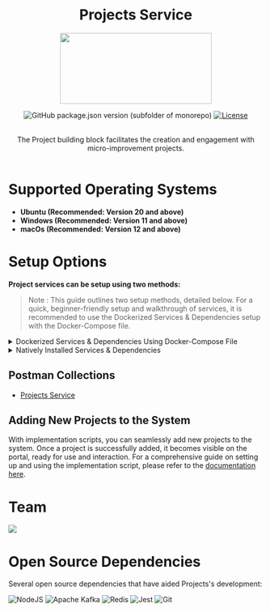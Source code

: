 <div align="center">

# Projects Service

<a href="https://shikshalokam.org/elevate/">
<img
    src="https://shikshalokam.org/wp-content/uploads/2021/06/elevate-logo.png"
    height="140"
    width="300"
  />
</a>

![GitHub package.json version (subfolder of monorepo)](https://img.shields.io/github/package-json/v/ELEVATE-Project/mentoring?filename=src%2Fpackage.json)
[![License](https://img.shields.io/badge/license-MIT-blue.svg)](https://opensource.org/licenses/MIT)

</details>
</details>

</br>
The Project building block facilitates the creation and engagement with micro-improvement projects.

</div>
</br>

# Supported Operating Systems

-   **Ubuntu (Recommended: Version 20 and above)** 
-   **Windows (Recommended: Version 11 and above)** 
-   **macOs (Recommended: Version 12 and above)**

# Setup Options

**Project services can be setup using two methods:**
> Note : This guide outlines two setup methods, detailed below. For a quick, beginner-friendly setup and walkthrough of services, it is recommended to use the Dockerized Services & Dependencies setup with the Docker-Compose file.

<details><summary>Dockerized Services & Dependencies Using Docker-Compose File</summary>

## Dockerized Services & Dependencies

Expectation: By diligently following the outlined steps, you will successfully establish a fully operational Project application setup, including both the portal and backend services.

## Prerequisites

To set up the Project application, ensure you have Docker and Docker Compose installed on your system. For Ubuntu users, detailed installation instructions for both can be found in the documentation here: [How To Install and Use Docker Compose on Ubuntu](https://www.digitalocean.com/community/tutorials/how-to-install-and-use-docker-compose-on-ubuntu-20-04). For Windows and MacOS users, you can refer to the Docker documentation for installation instructions: [Docker Compose Installation Guide](https://docs.docker.com/compose/install/). Once these prerequisites are in place, you're all set to get started with setting up the Project application.

## Installation

**Create project Directory:** Establish a directory titled **project**.

> Example Command: `mkdir project && cd project/`

> Note: All commands are run from the project directory.
## Operating Systems: Linux / macOS

>**Caution:** Before proceeding, please ensure that the ports given here are available and open. It is essential to verify their availability prior to moving forward. You can run below command in your teminal to check this
```
for port in 3000 3001 3002 6000 5001 4000 9092 5432 7007 2181 2707 3569; do
    if lsof -iTCP:$port -sTCP:LISTEN &>/dev/null; then
        echo "Port $port is in use"
    else
        echo "Port $port is available"
    fi
done
```

1.  **Download and execute main setup script:** Execute the following command in your terminal from the project directory.
    ```
    curl -OJL https://github.com/ELEVATE-Project/project-service/raw/main/documentation/1.0.0/dockerized/scripts/mac-linux/setup_project.sh && chmod +x setup_project.sh && ./setup_project.sh
    ```

    > Note : The script will download all the essential files and launch the services in Docker. Once all services are successfully up and running, you can proceed to the next steps.

    **General Instructions :**

    1. All containers which are part of the docker-compose can be gracefully stopped by pressing Ctrl + c in the same terminal where the services are running.

    2. All docker containers can be stopped and removed by using below command.
        ```
        ./docker-compose-down.sh
        ```
    3. All services and dependencies can be started using below command.
        ```
        ./docker-compose-up.sh
        ```
**Keep the current terminal session active, and kindly open a new terminal window within the project directory.**

**After successfully completing this, please move to the next section: [Enable Citus Extension](#enable-citus-extension-optional)**

## Operating Systems: Windows

1.  **Download Docker Compose File:** Retrieve the **[docker-compose-project.yml](https://github.com/ELEVATE-Project/project-service/raw/main/documentation/1.0.0/dockerized/docker-compose-project.yml)** file from the Project service repository and save it to the project directory.

    ```
    curl -OJL https://github.com/ELEVATE-Project/project-service/raw/main/documentation/1.0.0/dockerized/docker-compose-project.yml
    ```

    > Note: All commands are run from the project directory.

2.  **Download Environment Files**: Using the OS specific commands given below, download environment files for all the services.

    -   **Windows**

        ```
        curl -L ^
         -O https://github.com/ELEVATE-Project/project-service/raw/main/documentation/1.0.0/dockerized/envs/interface_env ^
         -O https://github.com/ELEVATE-Project/project-service/raw/main/documentation/1.0.0/dockerized/envs/entity_management_env ^
         -O https://github.com/ELEVATE-Project/project-service/raw/main/documentation/1.0.0/dockerized/envs/project_env ^
         -O https://github.com/ELEVATE-Project/project-service/raw/main/documentation/1.0.0/dockerized/envs/notification_env ^
         -O https://github.com/ELEVATE-Project/project-service/raw/main/documentation/1.0.0/dockerized/envs/scheduler_env ^
         -O https://github.com/ELEVATE-Project/project-service/raw/main/documentation/1.0.0/dockerized/envs/user_env ^
         -O https://github.com/ELEVATE-Project/project-service/raw/main/documentation/1.0.0/dockerized/envs/env.js
        ```

    > **Note:** Modify the environment files as necessary for your deployment using any text editor, ensuring that the values are appropriate for your environment. The default values provided in the current files are functional and serve as a good starting point. Refer to the sample env files provided at the [Project](https://github.com/ELEVATE-Project/project-service/blob/main/.env.sample), [User](https://github.com/ELEVATE-Project/user/blob/master/src/.env.sample), [Notification](https://github.com/ELEVATE-Project/notification/blob/master/src/.env.sample), [Scheduler](https://github.com/ELEVATE-Project/scheduler/blob/master/src/.env.sample), [Interface](https://github.com/ELEVATE-Project/interface-service/blob/main/src/.env.sample) and [Entity-management](https://github.com/ELEVATE-Project/entity-management/blob/main/src/.env.sample) repositories for reference.

    > **Caution:** While the default values in the downloaded environment files enable the Project Application to operate, certain features may not function correctly or could be impaired unless the adopter-specific environment variables are properly configured.

3.  **Download `replace_volume_path` Script File**

    -   **Windows**

        ```
        curl -OJL https://raw.githubusercontent.com/ELEVATE-Project/project-service/main/documentation/1.0.0/dockerized/scripts/windows/replace_volume_path.bat
        ```

4.  **Run `replace_volume_path` Script File**

    -   **Windows**

        Run the script file either by double clicking it or by executing the following command from the terminal.

        ```
        replace_volume_path.bat
        ```

        > **Note**: The provided script file replaces the host path for the **portal** service container volume in the `docker-compose-project.yml` file with your current directory path.
        >
        > volumes:
        >
        > \- /home/shikshalokam/elevate/single-click/linux/env.js:/usr/src/app/www/assets/env/env.js

5.  **Download `docker-compose-up` & `docker-compose-down` Script Files**

    -   **Windows**

        ```
        curl -OJL https://github.com/ELEVATE-Project/project-service/raw/main/documentation/1.0.0/dockerized/scripts/windows/docker-compose-up.bat
        ```

        ```
        curl -OJL https://github.com/ELEVATE-Project/project-service/raw/main/documentation/1.0.0/dockerized/scripts/windows/docker-compose-down.bat
        ```

6.  **Run All Services & Dependencies**:All services and dependencies can be started using the `docker-compose-up` script file.

    -   **Windows**

        ```
        docker-compose-up.bat
        ```

        > Double-click the file or run the above command from the terminal.

        > **Note**: During the first Docker Compose run, the database, migration seeder files, and the script to set the default organization will be executed automatically.

7. **Remove All Service & Dependency Containers**:
    All docker containers can be stopped and removed by using the `docker-compose-down` file.

    -   **Windows**

        ```
        docker-compose-down.bat
        ```

    > **Caution**: As per the default configuration in the `docker-compose-project.yml` file, using the `down` command will lead to data loss since the database container does not persist data. To persist data across `down` commands and subsequent container removals, refer to the "Persistence of Database Data in Docker Containers" section of this documentation.

## Enable Citus Extension (Optional)

User management service comes with this bundle relies on PostgreSQL as its core database system. To boost performance and scalability, users can opt to enable the Citus extension. This transforms PostgreSQL into a distributed database, spreading data across multiple nodes to handle large datasets more efficiently as demand grows.

For more information, refer **[Citus Data](https://www.citusdata.com/)**.

To enable the Citus extension for mentoring and user services, follow these steps.

1. Create a sub-directory named `user` and download `distributionColumns.sql` into it. (Skip this for linux/macOs)
    ```
    mkdir user && curl -o ./user/distributionColumns.sql -JL https://github.com/ELEVATE-Project/project-service/raw/main/documentation/1.0.0/distribution-columns/user/distributionColumns.sql
    ```
2. Set up the citus_setup file by following the steps given below.

    - **Ubuntu/Linux/Mac**

        1. Enable Citus and set distribution columns for `user` database by running the `citus_setup.sh`with the following arguments.
            ```
            ./citus_setup.sh user postgres://postgres:postgres@citus_master:5432/user
            ```

    - **Windows**
        1. Download the `citus_setup.bat` file.
            ```
             curl -OJL https://github.com/ELEVATE-Project/project-service/raw/main/documentation/1.0.0/dockerized/scripts/windows/citus_setup.bat
            ```
        2. Enable Citus and set distribution columns for `user` database by running the `citus_setup.bat`with the following arguments.
            ```
            citus_setup.bat user postgres://postgres:postgres@citus_master:5432/user
            ```
            > **Note:** Since the `citus_setup.bat` file requires arguments, it must be run from a terminal.

## Persistence Of Database Data In Docker Container (Optional)

To ensure the persistence of database data when running `docker compose down`, it is necessary to modify the `docker-compose-project.yml` file according to the steps given below:

1. **Modification Of The `docker-compose-project.yml` File:**

    Begin by opening the `docker-compose-project.yml` file. Locate the section pertaining to the Citus and mongo container and proceed to uncomment the volume specification. This action is demonstrated in the snippet provided below:

    ```yaml
    mongo:
    image: 'mongo:4.4.14'
    restart: 'always'
    ports:
        - '27017:27017'
    networks:
        - project_net
    volumes:
        - mongo-data:/data/db
    logging:
        driver: none

    citus:
        image: citusdata/citus:11.2.0
        container_name: 'citus_master'
        ports:
            - 5432:5432
        volumes:
            - citus-data:/var/lib/postgresql/data
    ```

2. **Uncommenting Volume Names Under The Volumes Section:**

    Next, navigate to the volumes section of the file and proceed to uncomment the volume names as illustrated in the subsequent snippet:

    ```yaml
    networks:
        elevate_net:
            external: false

    volumes:
        citus-data:
        mongo-data:
    ```

By implementing these adjustments, the configuration ensures that when the `docker-compose down` command is executed, the database data is securely stored within the specified volumes. Consequently, this data will be retained and remain accessible, even after the containers are terminated and subsequently reinstated using the `docker-compose up` command.

## Sample User Accounts Generation

During the initial setup of Project services with the default configuration, you may encounter issues creating new accounts through the regular SignUp flow on the project portal. This typically occurs because the default SignUp process includes OTP verification to prevent abuse. Until the notification service is configured correctly to send actual emails, you will not be able to create new accounts.

In such cases, you can generate sample user accounts using the steps below. This allows you to explore the Project services and portal immediately after setup.

> **Warning:** Use this generator only immediately after the initial system setup and before any normal user accounts are created through the portal. It should not be used under any circumstances thereafter.
- **Ubuntu/Linux/Mac**

    ```
    ./insert_sample_data.sh user postgres://postgres:postgres@citus_master:5432/user
    ```
- **Windows**
    1. **Download The `sampleData.sql` Files:**

        ```
        mkdir sample-data\user 2>nul & ^
        curl -L "https://raw.githubusercontent.com/ELEVATE-Project/project-service/main/documentation/1.0.0/sample-data/windows/user/sampleData.sql" -o sample-data\user\sampleData.sql
        ```

    2. **Download The `insert_sample_data` Script File:**

        ```
        curl -L -o insert_sample_data.bat https://raw.githubusercontent.com/ELEVATE-Project/project-service/refs/heads/main/documentation/1.0.0/dockerized/scripts/windows/insert_sample_data.bat
        ```

    3. **Run The `insert_sample_data` Script File:**

        ```
        insert_sample_data.bat user postgres://postgres:postgres@citus_master:5432/user
        ```

    After successfully running the script mentioned above, the following user accounts will be created and available for login:

    | Email ID                 | Password   | Role                    |
    | ------------------------ | ---------- | ----------------------- |
    | aaravpatel@example.com   | Password1@ | State Education Officer |
    | arunimareddy@example.com | Password1@ | State Education Officer |
    | aaravpatel@example.com   | Password1@ | State Education Officer |

## Sample Data Creation For Projects

This step will guide us in implementing a sample project solution following the initial setup of the project service.

1. **Insert Sample Data To Database:**

    - **Ubuntu/Linux/Mac**

        1. Insert sample data by running the following command.

            ```
            ./add_sample_project_entity_data.sh
            ```

    - **Windows**

        1. Download `entity-project-sample-data.bat` Script File:

            ```
            curl -L ^
            -O https://github.com/ELEVATE-Project/project-service/raw/main/documentation/1.0.0/dockerized/scripts/windows/entity-project-sample-data.bat ^
            -O https://github.com/ELEVATE-Project/project-service/raw/main/documentation/1.0.0/dockerized/scripts/windows/insert_entity_project_data.js ^
            -O https://github.com/ELEVATE-Project/project-service/raw/main/documentation/1.0.0/dockerized/scripts/windows/entity_data.js ^
            -O https://github.com/ELEVATE-Project/project-service/raw/main/documentation/1.0.0/dockerized/scripts/windows/time.js ^
            -O https://github.com/ELEVATE-Project/project-service/raw/main/documentation/1.0.0/dockerized/scripts/windows/project_data.js ^
            ```

        2. Make the setup file executable by running the following command.

            ```
            entity-project-sample-data.bat
            ```
## Default Forms Creation for Portal Configuration

This step inserts configuration forms into MongoDB, enabling or disabling features and fields on portal pages.

#### Insert Forms Data into Database

- **Ubuntu/Linux/Mac**:
    ```
    curl -OJL https://github.com/ELEVATE-Project/project-service/raw/main/documentation/1.0.0/dockerized/scripts/mac-linux/import_forms_mongo.sh && chmod +x import_forms_mongo.sh && ./import_forms_mongo.sh mongodb://mongo:27017/elevate-project
    ```

- **Windows**:
    1. Download the `import_forms_mongo.bat` file:
       ```cmd
       curl -L -O https://github.com/ELEVATE-Project/project-service/raw/main/documentation/1.0.0/dockerized/scripts/windows/import_forms_mongo.bat
       ```
    2. Run the script:
       ```cmd
       import_forms_mongo.bat mongodb://localhost:27017/elevate-project
       ```
       
## Explore the Portal
Once the services are up and the front-end app bundle is built successfully, navigate to **[localhost:7007](http://localhost:7007/)** to access the Project app.

> **Warning:** In this setup, features such as **Sign-Up, Project Certificate, Project Sharing, and Project PDF Report** will not be available because cloud storage credentials have been masked in the environment files for security reasons.


</details>

<details>
<summary>Natively Installed Services & Dependencies </summary>

## PM2 Managed Services & Natively Installed Dependencies

### System Requirements
-   **Node.js®:** v20
-   **PostgreSQL:** 16
-   **Apache Kafka®:** 3.5.0
-   **MongoDB:** 4.4.14
-   **Gotenberg:** 8.5.0

Expectation: Upon following the prescribed steps, you will achieve a fully operational ELEVATE-Project application setup. Both the portal and backend services are managed using PM2, with all dependencies installed natively on the host system.

#### Coming up : Native setup of service in windows OS will be added in upcoming release 

## Prerequisites

Before setting up the following ELEVATE-Project application, dependencies given below should be installed and verified to be running. Refer to the steps given below to install them and verify.

-   **Ubuntu/Linux**

    1. Download dependency management scripts:

        ```
        curl -OJL https://raw.githubusercontent.com/ELEVATE-Project/project-service/main/documentation/1.0.0/native/scripts/linux/check-dependencies.sh && \
        curl -OJL https://raw.githubusercontent.com/ELEVATE-Project/project-service/main/documentation/1.0.0/native/scripts/linux/install-dependencies.sh && \
        curl -OJL https://raw.githubusercontent.com/ELEVATE-Project/project-service/main/documentation/1.0.0/native/scripts/linux/uninstall-dependencies.sh && \
        chmod +x check-dependencies.sh && \
        chmod +x install-dependencies.sh && \
        chmod +x uninstall-dependencies.sh
        ```

    2. Verify installed dependencies by running `check-dependencies.sh`:

        ```
        ./check-dependencies.sh
        ```

        > Note: Keep note of any missing dependencies.

    3. Install dependencies by running `install-dependencies.sh`:
        ```
        ./install-dependencies.sh
        ```
        > Note: Install all missing dependencies and use check-dependencies script to ensure everything is installed and running.
    4. Uninstall dependencies by running `uninstall-dependencies.sh`:

        ```
        ./uninstall-dependencies.sh
        ```

        > Warning: Due to the destructive nature of the script (without further warnings), it should only be used during the initial setup of the dependencies. For example, Uninstalling PostgreSQL/Citus using script will lead to data loss. USE EXTREME CAUTION.

        > Warning: This script should only be used to uninstall dependencies that were installed via installation script in step 3. If same dependencies were installed using other methods, refrain from using this script. This script is provided in-order to reverse installation in-case issues arise from a bad install.

-   **MacOS**

    1. Install Node.js 20:

        ```
        brew install node@20
        ```

        ```
        brew link --overwrite node@20
        ```

    2. Install Kafka:

        ```
        brew install kafka
        ```

        > Note: To install Kafka on older macOS versions like Monterey (Intel architecture), you need to follow the manual installation process instead of using Homebrew. The process includes downloading Kafka, setting up ZooKeeper, and running Kafka services. You can find the official Kafka installation guide here: [Kafka Quickstart Guide](https://kafka.apache.org/quickstart).This ensures compatibility with older macOS systems. Follow the steps outlined in the documentation for a smooth setup.

    3. Install PostgreSQL 16:

        ```
        brew install postgresql@16
        ```

    4. Install PM2:

        ```
        sudo npm install pm2@latest -g
        ```

    5. Install Redis:

        ```
        brew install redis
        ```

    6. Install mongDB:

        ```
        brew tap mongodb/brew
        ```

        ```
        brew install mongodb-community@4.4
        ```

        ```
        brew link mongodb-community@4.4 --force
        ```

        ```
        brew services start mongodb-community@4.4
        ```

    7. Download `check-dependencies.sh` file:

        ```
        curl -OJL https://github.com/ELEVATE-Project/project-service/raw/main/documentation/1.0.0/native/scripts/macos/check-dependencies.sh && \
        chmod +x check-dependencies.sh
        ```

    8. Verify installed dependencies by running `check-dependencies.sh`:

        ```
        ./check-dependencies.sh
        ```

        > Note : If you've manually installed Kafka without Homebrew, the script might incorrectly indicate that Kafka and Homebrew are not installed, as it checks only for Homebrew installations. In such cases, you can safely ignore this warning. Ensure that both Kafka and ZooKeeper are running on their default ports (ZooKeeper on `2181`, Kafka on `9092`). This will confirm proper installation and functionality despite the script's output.

<!-- -   **Windows**

    1. Install Node.js 20:

        Download and install Node.js v20 for Windows platform (x64) from official [Node.js download page](https://nodejs.org/en/download).

    2. Install Kafka 3.5.0:

        1. Adapt the instructions given in the following ["Apache Kafka on Windows"](https://www.conduktor.io/kafka/how-to-install-apache-kafka-on-windows/) documentation to install Kafka version 3.5.0.

            > Note: As per the instructions, Kafka server and Zookeeper has to be kept active on different WSL terminals for the entire lifetime of MentorEd services.

            > Note: Multiple WSL terminals can be opened by launching `Ubuntu` from start menu.

        2. Open a new WSL terminal and execute the following command to get the IP of the WSL instance.

            ```
            ip addr show eth0
            ```

            Sample Output:

            ```
            2: eth0: <BROADCAST,MULTICAST,UP,LOWER_UP> mtu 1492 qdisc mq state UP group default qlen 1000
            link/ether 11:56:54:f0:as:vf brd ff:ff:ff:ff:ff:ff
            inet 172.12.46.150/20 brd 172.24.79.255 scope global eth0
                valid_lft forever preferred_lft forever
            inet6 fe80::215:5dff:fee7:dc52/64 scope link
                valid_lft forever preferred_lft forever
            ```

            Keep note of the IP address shown alongside `inet`. In the above case, `172.12.46.150` is IP address of the WSL instance.

        3. In the same WSL terminal, navigate to `config` directory of Kafka from step 1 and make the following changes to `server.properties` file.

            - Uncomment `listeners=PLAINTEXT://:9092` line and change it to `listeners=PLAINTEXT://0.0.0.0:9092` to allow connections from any IP.

            - Uncomment `advertised.listeners` line and set it to `advertised.listeners=PLAINTEXT://172.12.46.150:9092`. Replace `172.12.46.150` with the actual IP address of your WSL instance.

        4. Restart the Zookeeper and Kafka Server from their own WSL terminals from step 1.

    3. Install Redis:

        1. Follow the instructions given in the official [Redis Documentation](https://redis.io/docs/latest/operate/oss_and_stack/install/install-redis/install-redis-on-windows/) to install Redis using WSL.

        2. Using the WSL terminal, open the Redis configuration file in a text editor, such as nano:

            ```
            sudo nano /etc/redis/redis.conf
            ```

        3. Find the line containing `bind 127.0.0.1 ::1` and change it to `bind 0.0.0.0 ::.`. This change allows Redis to accept connections from any IP address. Then save and exit the file.

        4. Restart Redis to apply the changes:

            ```
            sudo service redis-server restart
            ```

    4. Install PM2:

        ```
        npm install pm2@latest -g
        ```

    5. Install PostgreSQL 16:

        1. Download and install PostgreSQL 16 from [EnterpriseDB PostgreSQL](https://www.enterprisedb.com/downloads/postgres-postgresql-downloads) download page.

            > Note: Set username and password for the default database to be 'postgres' during installation.

        2. Once installed, Add `C:\Program Files\PostgreSQL\16\bin` to windows environment variables. Refer [here](https://www.computerhope.com/issues/ch000549.htm) or [here](https://stackoverflow.com/a/68851621) for more information regarding how to set it. -->

## Installation

1.  **Create ELEVATE-Project Directory:** Create a directory named **ELEVATE-Project**.

    > Example Command: `mkdir ELEVATE-Project && cd ELEVATE-Project/`

2.  **Git Clone Services And Portal Repositories**

    -   **Ubuntu/Linux/MacOS**

        ```
        git clone -b main https://github.com/ELEVATE-Project/project-service.git && \
        git clone -b main https://github.com/ELEVATE-Project/entity-management.git && \
        git clone -b master https://github.com/ELEVATE-Project/user.git && \
        git clone -b master https://github.com/ELEVATE-Project/notification.git && \
        git clone -b main https://github.com/ELEVATE-Project/interface-service.git && \
        git clone -b master https://github.com/ELEVATE-Project/scheduler.git && \
        git clone -b main https://github.com/ELEVATE-Project/observation-survey-projects-pwa
        ```

3.  **Install NPM Packages**

    -   **Ubuntu/Linux/MacOS**

        ```
        cd project-service && npm install && cd ../ && \
        cd entity-management/src && npm install && cd ../.. && \
        cd user/src && npm install && cd ../.. && \
        cd notification/src && npm install && cd ../.. && \
        cd interface-service/src && npm install && cd ../.. && \
        cd scheduler/src && npm install && cd ../.. && \
        cd observation-survey-projects-pwa && npm install --force && cd ..
        ```

4.  **Download Environment Files**

    -   **Ubuntu/Linux**

        ```
        curl -L -o project-service/.env https://raw.githubusercontent.com/ELEVATE-Project/project-service/refs/heads/main/documentation/1.0.0/native/envs/project_env && \
        curl -L -o entity-management/src/.env https://raw.githubusercontent.com/ELEVATE-Project/project-service/refs/heads/main/documentation/1.0.0/native/envs/entity_management_env && \
        curl -L -o user/src/.env https://github.com/ELEVATE-Project/project-service/raw/refs/heads/main/documentation/1.0.0/native/envs/user_env && \
        curl -L -o notification/src/.env https://github.com/ELEVATE-Project/project-service/raw/refs/heads/main/documentation/1.0.0/native/envs/notification_env && \
        curl -L -o interface-service/src/.env https://raw.githubusercontent.com/ELEVATE-Project/project-service/refs/heads/main/documentation/1.0.0/native/envs/interface_env && \
        curl -L -o scheduler/src/.env https://github.com/ELEVATE-Project/project-service/raw/refs/heads/main/documentation/1.0.0/native/envs/scheduler_env && \
        curl -L -o observation-survey-projects-pwa/src/environments/environment.ts https://raw.githubusercontent.com/ELEVATE-Project/project-service/refs/heads/main/documentation/1.0.0/native/envs/enviroment.ts
        ```

    -   **MacOs**

        ```
        curl -L -o project-service/.env https://raw.githubusercontent.com/ELEVATE-Project/project-service/refs/heads/main/documentation/1.0.0/native/envs/project_env && \
        curl -L -o entity-management/src/.env https://raw.githubusercontent.com/ELEVATE-Project/project-service/refs/heads/main/documentation/1.0.0/native/envs/entity_management_env && \
        curl -L -o user/src/.env https://raw.githubusercontent.com/ELEVATE-Project/project-service/refs/heads/main/documentation/1.0.0/native/envs/non-citus/user_env && \
        curl -L -o notification/src/.env https://raw.githubusercontent.com/ELEVATE-Project/project-service/refs/heads/main/documentation/1.0.0/native/envs/non-citus/notification_env && \
        curl -L -o interface-service/src/.env https://raw.githubusercontent.com/ELEVATE-Project/project-service/refs/heads/main/documentation/1.0.0/native/envs/interface_env && \
        curl -L -o scheduler/src/.env https://raw.githubusercontent.com/ELEVATE-Project/project-service/refs/heads/main/documentation/1.0.0/native/envs/scheduler_env && \
        curl -L -o observation-survey-projects-pwa/src/environments/environment.ts https://raw.githubusercontent.com/ELEVATE-Project/project-service/refs/heads/main/documentation/1.0.0/native/envs/enviroment.ts
        ```

    > **Note:** Modify the environment files as necessary for your deployment using any text editor, ensuring that the values are appropriate for your environment. The default values provided in the current files are functional and serve as a good starting point. Refer to the sample env files provided at the [Project](https://github.com/ELEVATE-Project/mentoring/blob/master/src/.env.sample), [User](https://github.com/ELEVATE-Project/user/blob/master/src/.env.sample), [Notification](https://github.com/ELEVATE-Project/notification/blob/master/src/.env.sample), [Scheduler](https://github.com/ELEVATE-Project/scheduler/blob/master/src/.env.sample), [Interface](https://github.com/ELEVATE-Project/interface-service/blob/main/src/.env.sample) and [Entity-Management](https://github.com/ELEVATE-Project/entity-management/blob/main/src/.env.sample) repositories for reference.

    > **Caution:** While the default values in the downloaded environment files enable the ELEVATE-Project Application to operate, certain features may not function correctly or could be impaired unless the adopter-specific environment variables are properly configured.

    > **Important:** As mentioned in the above linked document, the **User SignUp** functionality may be compromised if key environment variables are not set correctly during deployment. If you opt to skip this setup, consider using the sample user account generator detailed in the `Sample User Accounts Generation` section of this document.

5.  **Create Databases**

    -   **Ubuntu/Linux**

        1. Download `create-databases.sh` Script File:

            ```
            curl -OJL https://raw.githubusercontent.com/ELEVATE-Project/project-service/main/documentation/1.0.0/native/scripts/linux/create-databases.sh
            ```

        2. Make the executable by running the following command:
            ```
            chmod +x create-databases.sh
            ```
        3. Run the script file:
            ```
            ./create-databases.sh
            ```

    -   **MacOs**

        1. Download `create-databases.sh` Script File:

            ```
            curl -OJL https://raw.githubusercontent.com/ELEVATE-Project/project-service/main/documentation/1.0.0/native/scripts/macos/create-databases.sh

            ```

        2. Make the executable by running the following command:
            ```
            chmod +x create-databases.sh
            ```
        3. Run the script file:
            ```
            ./create-databases.sh
            ```

6.  **Run Migrations To Create Tables**

    -   **Ubuntu/Linux/MacOS**

        1. Run Migrations:
            ```
            cd user/src && npx sequelize-cli db:migrate && cd ../.. && \
            cd notification/src && npx sequelize-cli db:migrate && cd ../..
            ```

7.  **Enabling Citus And Setting Distribution Columns (Optional)**

    To boost performance and scalability, users can opt to enable the Citus extension. This transforms PostgreSQL into a distributed database, spreading data across multiple nodes to handle large datasets more efficiently as demand grows.

    > NOTE: Currently only available for Linux based operation systems.

    1. Download user `distributionColumns.sql` file.

        ```
        curl -o ./user/distributionColumns.sql -JL https://github.com/ELEVATE-Project/project-service/raw/refs/heads/main/documentation/1.0.0/distribution-columns/user/distributionColumns.sql
        ```

    2. Set up the `citus_setup` file by following the steps given below.

        - **Ubuntu/Linux**

            1. Download the `citus_setup.sh` file:

                ```
                curl -OJL https://raw.githubusercontent.com/ELEVATE-Project/project-service/refs/heads/main/documentation/1.0.0/native/scripts/linux/citus_setup.sh

                ```

            2. Make the setup file executable by running the following command:

                ```
                chmod +x citus_setup.sh
                ```

            3. Enable Citus and set distribution columns for `user` database by running the `citus_setup.sh`with the following arguments.
                ```
                ./citus_setup.sh user postgres://postgres:postgres@localhost:9700/users
                ```

8.  **Insert Initial Data**

    -   **Ubuntu/Linux/MacOS**

        1.  Download `entity-project-sample-data.sh` Script File:

            1.1. For ubuntu/linux

            ```
            curl -OJL https://raw.githubusercontent.com/ELEVATE-Project/project-service/refs/heads/main/documentation/1.0.0/native/scripts/linux/entity-project-sample-data.sh
            ```

            1.1. For mac

            ```
            curl -OJL https://raw.githubusercontent.com/ELEVATE-Project/project-service/refs/heads/main/documentation/1.0.0/native/scripts/macos/entity-project-sample-data.sh
            ```

        2.  Make the executable by running the following command:
            ```
            chmod +x entity-project-sample-data.sh
            ```
        3.  Run the script file:
            ```
            ./entity-project-sample-data.sh
            ```
        4.  Run seeders of user service
            ```
            cd user/src && npm run db:seed:all && cd ../..
            ```

9.  **Insert Forms Data into Database**

    -   **Ubuntu/Linux/MacOS/Windows**

        1.  Download `import_forms.js` Script File And Make the setup file executable by running the following command:

            ```
            curl -s https://raw.githubusercontent.com/ELEVATE-Project/project-service/refs/heads/main/documentation/1.0.0/native/scripts/linux/import_forms.js | node
            ```
            


10. **Start The Services**

    Following the steps given below, 2 instances of each ELEVATE-Project backend service will be deployed and be managed by PM2 process manager.

    -   **Ubuntu/Linux**

        ```
        (cd project-service && pm2 start app.js --name project-service && cd -) && \
        (cd entity-management/src && pm2 start app.js --name entity-management && cd -) && \
        (cd user/src && pm2 start app.js --name user && cd -) && \
        (cd notification/src && pm2 start app.js --name notification && cd -) && \
        (cd interface-service/src && pm2 start app.js --name interface && cd -) && \
        (cd scheduler/src && pm2 start app.js --name scheduler && cd -)
        ```

    -   **MacOs**

        ```
        cd project-service && npx pm2 start app.js -i 2 --name project-service && cd .. && \
        cd entity-management/src && npx pm2 start app.js -i 2 --name entity-management && cd ../.. && \
        cd user/src && npx pm2 start app.js -i 2 --name user && cd ../.. && \
        cd notification/src && npx pm2 start app.js -i 2 --name notification && cd ../.. && \
        cd interface-service/src && npx pm2 start app.js -i 2 --name interface && cd ../.. && \
        cd scheduler/src && npx pm2 start app.js -i 2 --name scheduler && cd ../..
        ```

11. **Run Service Scripts**

    -   **Ubuntu/Linux/MacOS**

        ```
        cd user/src/scripts && node insertDefaultOrg.js && node viewsScript.js && cd ../../..
        ```

12. **Start The Portal**

    ELEVATE-Project portal utilizes Ionic for building the browser bundle, follow the steps given below to install them and start the portal.

    -   **Ubuntu/Linux**

        1. Install the Ionic framework:

            ```
            npm install -g ionic
            ```

        2. Install the Ionic client:

            ```
            npm install -g @ionic/cli
            ```

        3. Navigate to `observation-survey-projects-pwa` directory:

            ```
            cd observation-survey-projects-pwa
            ```

        4. Run the project on your local system using the following command:

            ```
            ionic serve
            ```

    Navigate to http://localhost:8100 to access the ELEVATE-Project Portal.

## Sample User Accounts Generation

During the initial setup of ELEVATE-Project services with the default configuration, you may encounter issues creating new accounts through the regular SignUp flow on the ELEVATE-Project portal. This typically occurs because the default SignUp process includes OTP verification to prevent abuse. Until the notification service is configured correctly to send actual emails, you will not be able to create new accounts.

In such cases, you can generate sample user accounts using the steps below. This allows you to explore the ELEVATE-Project services and portal immediately after setup.

> **Warning:** Use this generator only immediately after the initial system setup and before any normal user accounts are created through the portal. It should not be used under any circumstances thereafter.

-   **Ubuntu/Linux**

    ```
    curl -o insert_sample_data.sh https://raw.githubusercontent.com/ELEVATE-Project/project-service/main/documentation/1.0.0/native/scripts/linux/insert_sample_data.sh && \
    chmod +x insert_sample_data.sh && \
    ./insert_sample_data.sh
    ```

-   **MacOS**

    ```
    curl -o insert_sample_data.sh https://raw.githubusercontent.com/ELEVATE-Project/project-service/refs/heads/main/documentation/1.0.0/native/scripts/macos/insert_sample_data.sh && \
    chmod +x insert_sample_data.sh && \
    ./insert_sample_data.sh
    ```

    After successfully running the script mentioned above, the following user accounts will be created and available for login:

| Email ID                 | Password   | Role                      |
| ------------------------ | ---------- | ------------------------- |
| aaravpatel@example.com   | Password1@ | state_educational_officer |
| arunimareddy@example.com | Password1@ | state_educational_officer |
| devikasingh@example.com  | Password1@ | state_educational_officer |

</details>

## Postman Collections

-   [Projects Service](https://github.com/ELEVATE-Project/project-service/tree/main/api-doc)

## Adding New Projects to the System

With implementation scripts, you can seamlessly add new projects to the system. Once a project is successfully added, it becomes visible on the portal, ready for use and interaction. For a comprehensive guide on setting up and using the implementation script, please refer to the [documentation here](https://github.com/ELEVATE-Project/project-service/tree/main/Project-Service-implementation-Script).

<!--
    ```sql
    postgres=# select citus_version();
                                           citus_version
    ----------------------------------------------------------------------------------------------------
     Citus 12.1.1 on x86_64-pc-linux-gnu, compiled by gcc (Ubuntu 9.4.0-1ubuntu1~20.04.2) 9.4.0, 64-bit
    (1 row)
    ``` -->

<!-- ### Install PM2

Refer to [How To Set Up a Node.js Application for Production on Ubuntu 22.04](https://www.digitalocean.com/community/tutorials/how-to-set-up-a-node-js-application-for-production-on-ubuntu-22-04).

**Exit the postgres user account and run the following command**

```bash
$ sudo npm install pm2@latest -g
```

## Setting up Repositories

### Clone the mentoring repository to /opt/backend directory

```bash
opt/backend$ git clone -b develop-2.5 --single-branch "https://github.com/ELEVATE-Project/mentoring.git"
```

### Install Npm packages from src directory

````bash
backend/mentoring/src$ sudo npm i

BigBlueButton™ Service (Optional) can be setup using the following method:

<details><summary>Setting up the BigBlueButton™ Service (Optional)</summary>

## Setting up the BigBlueButton Service (Optional)

## Installation

**Expectation**: Integrate the BigBlueButton meeting platform with the mentoring application.

1. Before installing, ensure that you meet all the prerequisites required to install BigBlueButton. To learn more, see Administration section in [BigBlueButton Docs](https://docs.bigbluebutton.org).

2. Install BigBlueButton version 2.6 using the hostname and email address, which you want to use. To learn more, see Administration section in [BigBlueButton Docs](https://docs.bigbluebutton.org).

3. After completing the installation, check the status of your server using the following command:

    ```
    sudo bbb-conf --check
    ```

    > **Note**: If you encounter any error which is flagged as _Potential problems_, check for installation or configuration errors on your server.

4. Start the service using the following command:

    ```
    sudo bbb-conf --start
    ```

5. Check if the BigBlueButton service is running using the following command:

    ```
    sudo bbb-conf --status
    ```

6. Restart the BigBlueButton server using the following command:

    ```
    sudo bbb-conf --restart
    ```

## Obtaining the Secret Key

If you wish to generate a new secret key, use the following command:

````

sudo bbb-conf --secret

```

## Deleting the Demo Meeting

If you want to delete the demo meeting, use the following command:

```

sudo apt-get purge bbb-demo

````

> **Tip**:
>
> -   To learn more, see the Administration section in <a href="https://docs.bigbluebutton.org">BigBlueButton Docs</a>.
> -   To automatically delete the metadata of recordings which are converted to mp4 format and uploaded on the cloud storage, see <a href="https://github.com/ELEVATE-Project/elevate-utils/tree/master/BBB-Recordings">ELEVATE-Project on GitHub</a>.

</details>

</br>

### Create .env file in src directory

```bash
mentoring/src$ sudo nano .env
````

Copy-paste the following env variables to the `.env` file:

```env
# Mentoring Service Config

# Port on which service runs
APPLICATION_PORT=3000

# Service environment
APPLICATION_ENV=development

# Route after the base URL
APPLICATION_BASE_URL=/mentoring/
APPLICATION_URL=https://dev.mentoring.shikshalokam.org

# Mongo db connectivity URL
MONGODB_URL=mongodb://localhost:27017/elevate-mentoring

# Token secret to verify the access token
ACCESS_TOKEN_SECRET='asadsd8as7df9as8df987asdf'

# Internal access token for communication between services via network call
INTERNAL_ACCESS_TOKEN='internal_access_token'

# Kafka hosted server URL
KAFKA_URL=localhost:9092

# Kafka group to which consumer belongs
KAFKA_GROUP_ID="mentoring"

# Kafka topic to push notification data
NOTIFICATION_KAFKA_TOPIC='develop.notifications'

# Kafka topic name to consume from mentoring topic
KAFKA_MENTORING_TOPIC="mentoringtopic"
SESSION_KAFKA_TOPIC='session'

# Kafka topic to push recording data
KAFKA_RECORDING_TOPIC="recordingtopic"

# Any one of three features available for cloud storage
CLOUD_STORAGE='AWS'
MENTOR_SESSION_RESCHEDULE_EMAIL_TEMPLATE=mentor_session_reschedule

# GCP json config file path
GCP_PATH='gcp.json'

# GCP bucket name which stores files
DEFAULT_GCP_BUCKET_NAME='gcp-bucket-storage-name'

# GCP project id
GCP_PROJECT_ID='project-id'

# AWS access key id
AWS_ACCESS_KEY_ID='aws-access-key-id'

# AWS secret access key
AWS_SECRET_ACCESS_KEY='aws-secret-access-key'

# AWS region where the bucket will be located
AWS_BUCKET_REGION='ap-south-1'

# AWS endpoint
AWS_BUCKET_ENDPOINT='s3.ap-south-1.amazonaws.com'

# AWS bucket name which stores files
DEFAULT_AWS_BUCKET_NAME='aws-bucket-storage-name'

# Azure storage account name
AZURE_ACCOUNT_NAME='account-name'

# Azure storage account key
AZURE_ACCOUNT_KEY='azure-account-key'

# Azure storage container which stores files
DEFAULT_AZURE_CONTAINER_NAME='azure-container-storage-name'

# User service host
USER_SERVICE_HOST='http://localhost:3001'

# User service base URL
USER_SERVICE_BASE_URL='/user/'

# Big blue button URL
BIG_BLUE_BUTTON_URL=https://dev.some.temp.org

# Big blue button base URL
BIB_BLUE_BUTTON_BASE_URL=/bigbluebutton/

# Meeting end callback events endpoint
MEETING_END_CALLBACK_EVENTS=https%3A%2F%2Fdev.some-apis.temp.org%2Fmentoring%2Fv1%2Fsessions%2Fcompleted

# Big blue button secret key
BIG_BLUE_BUTTON_SECRET_KEY=sa9d0f8asdg7a9s8d7f

# Big blue button recording ready callback URL
RECORDING_READY_CALLBACK_URL=http%3A%2F%2Flocalhost%3A3000%2F%3FmeetingID%3Dmeet123
BIG_BLUE_BUTTON_SECRET_KEY="s90df8g09sd8fg098sdfg"

# Enable logging of network requests
ENABLE_LOG=true

# API doc URL
API_DOC_URL='/api-doc'

# Internal cache expiry time
INTERNAL_CACHE_EXP_TIME=86400

# Redis Host connectivity URL
REDIS_HOST='redis://localhost:6379'

# Kafka internal communication
CLEAR_INTERNAL_CACHE='mentoringInternal'

# Enable email for reported issues
ENABLE_EMAIL_FOR_REPORT_ISSUE=true

# Email ID of the support team
SUPPORT_EMAIL_ID='support@xyz.com,team@xyz.com'

# Email template code for reported issues
REPORT_ISSUE_EMAIL_TEMPLATE_CODE='user_issue_reported'

BIG_BLUE_BUTTON_SESSION_END_URL='https%3A%2F%2Fdev.some-mentoring.temp.org%2F'

SCHEDULER_SERVICE_ERROR_REPORTING_EMAIL_ID="rakesh.k@some.com"
SCHEDULER_SERVICE_URL="http://localhost:4000/jobs/scheduleJob"
ERROR_LOG_LEVEL='silly'
DISABLE_LOG=false
DEFAULT_MEETING_SERVICE="BBB"
# BIG_BLUE_BUTTON_LAST_USER_TIMEOUT_MINUTES=15
SESSION_EDIT_WINDOW_MINUTES=0
SESSION_MENTEE_LIMIT=5
DEV_DATABASE_URL=postgres://shikshalokam:slpassword@localhost:9700/elevate_mentoring
MENTOR_SESSION_DELETE_EMAIL_TEMPLATE='mentor_session_delete'

SCHEDULER_SERVICE_HOST="http://localhost:4000"
SCHEDULER_SERVICE_BASE_URL= '/scheduler/'
DEFAULT_ORGANISATION_CODE="default_code"

REFRESH_VIEW_INTERVAL=30000
MENTEE_SESSION_ENROLLMENT_EMAIL_TEMPLATE=mentee_session_enrollment
DEFAULT_ORG_ID=1
```

Save and exit.

## Setting up Databases

**Log into the postgres user**

```bash
$ sudo su postgres
```

**Log into psql**

```bash
$ psql -p 9700
```

**Create a database user/role:**

```sql
CREATE USER shikshalokam WITH ENCRYPTED PASSWORD 'slpassword';
```

**Create the elevate_mentoring database**

```sql
CREATE DATABASE elevate_mentoring;
GRANT ALL PRIVILEGES ON DATABASE elevate_mentoring TO shikshalokam;
\c elevate_mentoring
GRANT ALL ON SCHEMA public TO shikshalokam;
```

## Running Migrations To Create Tables

**Exit the postgres user account and install sequelize-cli globally**

```bash
$ sudo npm i sequelize-cli -g
```

**Navigate to the src folder of mentoring service and run sequelize-cli migration command:**

```bash
mentoring/src$ npx sequelize-cli db:migrate
```

**Now all the tables must be available in the Citus databases**

## Setting up Distribution Columns in Citus PostgreSQL Database

Refer [Choosing Distribution Column](https://docs.citusdata.com/en/stable/sharding/data_modeling.html) for more information regarding Citus distribution columns.

**Login into the postgres user**

```bash
$ sudo su postgres
```

**Login to psql**

```bash
$ psql -p 9700
```

**Login to the elevate_mentoring database**

```sql
\c elevate_mentoring
```

**Enable Citus for elevate_mentoring**

```sql
CREATE EXTENSION citus;
```

**Within elevate_mentoring, run the following queries:**

```sql
SELECT create_distributed_table('entities', 'entity_type_id');
SELECT create_distributed_table('entity_types', 'organization_id');
SELECT create_distributed_table('feedbacks', 'user_id');
SELECT create_distributed_table('forms', 'organization_id');
SELECT create_distributed_table('issues', 'id');
SELECT create_distributed_table('mentor_extensions', 'user_id');
SELECT create_distributed_table('notification_templates', 'organization_id');
SELECT create_distributed_table('organization_extension', 'organization_id');
SELECT create_distributed_table('post_session_details', 'session_id');
SELECT create_distributed_table('questions', 'id');
SELECT create_distributed_table('question_sets', 'code');
SELECT create_distributed_table('session_attendees', 'session_id');
SELECT create_distributed_table('session_enrollments', 'mentee_id');
SELECT create_distributed_table('session_ownerships', 'mentor_id');
SELECT create_distributed_table('sessions', 'id');
SELECT create_distributed_table('user_extensions', 'user_id');
```

## Running Seeder to Populate the Tables with Seed Data

**Exit the postgres user navigate to the src folder of the mentoring service and update the .env file with these variables:**

```bash
mentoring/src$ nano /opt/backend/mentoring/src/.env
```

```env
DEFAULT_ORG_ID=<id generated by the insertDefaultOrg script>
DEFAULT_ORGANISATION_CODE=default_code
```

**Run the seeder command**

```bash
mentoring/src$ npm run db:seed:all
```

## Start the Service

Run pm2 start command:

```bash
mentoring/src$ pm2 start app.js -i 2 --name elevate-mentoring
```

#### Run pm2 ls command

```bash
$ pm2 ls
```

Output should look like this (Sample output, might slightly differ in your installation):

```bash
┌────┬─────────────────────────┬─────────────┬─────────┬─────────┬──────────┬────────┬──────┬───────────┬──────────┬──────────┬──────────┬──────────┐
│ id │ name                    │ namespace   │ version │ mode    │ pid      │ uptime │ ↺    │ status    │ cpu      │ mem      │ user     │ watching │
├────┼─────────────────────────┼─────────────┼─────────┼─────────┼──────────┼────────┼──────┼───────────┼──────────┼──────────┼──────────┼──────────┤
│ 23 │ elevate-mentoring       │ default     │ 1.0.0   │ cluster │ 90643    │ 46h    │ 0    │ online    │ 0%       │ 171.0mb  │ jenkins  │ disabled │
│ 24 │ elevate-mentoring       │ default     │ 1.0.0   │ cluster │ 90653    │ 46h    │ 0    │ online    │ 0%       │ 168.9mb  │ jenkins  │ disabled │
└────┴─────────────────────────┴─────────────┴─────────┴─────────┴──────────┴────────┴──────┴───────────┴──────────┴──────────┴──────────┴──────────┘
```

This concludes the services and dependency setup.

## Postman Collections

-   [Mentoring Service](https://github.com/ELEVATE-Project/mentoring/tree/develop-2.5/src/api-doc)

</details>

</br>

**BigBlueButton™ Service (Optional) can be setup using the following method:**

<details><summary>Setting up the BigBlueButton Service (Optional)</summary>

## Setting up the BigBlueButton Service (Optional)

## Installation

**Expectation**: Integrate the BigBlueButton meeting platform with the mentoring application.

1. Before installing, ensure that you meet all the prerequisites required to install BigBlueButton. To learn more, see Administration section in [BigBlueButton Docs](https://docs.bigbluebutton.org).

2. Install BigBlueButton version 2.6 using the hostname and email address, which you want to use. To learn more, see Administration section in [BigBlueButton Docs](https://docs.bigbluebutton.org).

3. After completing the installation, check the status of your server using the following command:

    ```
    sudo bbb-conf --check
    ```

    > **Note**: If you encounter any error which is flagged as _Potential problems_, check for installation or configuration errors on your server.

4. Start the service using the following command:

    ```
    sudo bbb-conf --start
    ```

5. Check if the BigBlueButton service is running using the following command:

    ```
    sudo bbb-conf --status
    ```

6. Restart the BigBlueButton server using the following command:

    ```
    sudo bbb-conf --restart
    ```

## Obtaining the Secret Key

If you wish to generate a new secret key, use the following command:

```
sudo bbb-conf --secret
```

## Deleting the Demo Meeting

If you want to delete the demo meeting, use the following command:

```
sudo apt-get purge bbb-demo
```

> **Tip**:
>
> -   To learn more, see the Administration section in <a href="https://docs.bigbluebutton.org">BigBlueButton Docs</a>.
> -   To automatically delete the metadata of recordings which are converted to mp4 format and uploaded on the cloud storage, see <a href="https://github.com/ELEVATE-Project/elevate-utils/tree/master/BBB-Recordings">ELEVATE-Project on GitHub</a>.

</details>

</br>

# Postman Collections

-   [Mentoring Service](https://github.com/ELEVATE-Project/mentoring/tree/master/documentation/latest/postman-collections/mentoring)
-   [User Service](https://github.com/ELEVATE-Project/mentoring/tree/master/documentation/latest/postman-collections/mentoring)
-   [Notification Service](https://github.com/ELEVATE-Project/mentoring/tree/master/documentation/latest/postman-collections/mentoring)
-   [Scheduler Service](https://github.com/ELEVATE-Project/mentoring/tree/master/documentation/latest/postman-collections/mentoring)

# Dependencies

This project relies on the following services:

-   [User Service](https://github.com/ELEVATE-Project/user)
-   [Notification Service](https://github.com/ELEVATE-Project/notification)
-   [Scheduler Service](https://github.com/ELEVATE-Project/scheduler)
-   [Interface Service](https://github.com/ELEVATE-Project/interface-service)

Please follow the setup guide provided with each service to ensure proper configuration. While these are the recommended services, feel free to utilize any alternative microservices that better suit your project's requirements.

For a comprehensive overview of the MentorEd implementation, refer to the [MentorEd Documentation](https://elevate-docs.shikshalokam.org/.mentorEd/intro).

The source code for the frontend/mobile application can be found in its respective [GitHub repository](https://github.com/ELEVATE-Project/mentoring-mobile-app). -->

# Team

<a href="https://github.com/ELEVATE-Project/project-service/graphs/contributors">
  <img src="https://contrib.rocks/image?repo=ELEVATE-Project/project-service" />
</a>

# Open Source Dependencies

Several open source dependencies that have aided Projects's development:

![NodeJS](https://img.shields.io/badge/node.js-6DA55F?style=for-the-badge&logo=node.js&logoColor=white)
![Apache Kafka](https://img.shields.io/badge/Apache%20Kafka-000?style=for-the-badge&logo=apachekafka)
![Redis](https://img.shields.io/badge/redis-%23DD0031.svg?style=for-the-badge&logo=redis&logoColor=white)
![Jest](https://img.shields.io/badge/-jest-%23C21325?style=for-the-badge&logo=jest&logoColor=white)
![Git](https://img.shields.io/badge/git-%23F05033.svg?style=for-the-badge&logo=git&logoColor=white)

<!-- ![GitHub](https://img.shields.io/badge/github-%23121011.svg?style=for-the-badge&logo=github&logoColor=white)
![CircleCI](https://img.shields.io/badge/circle%20ci-%23161616.svg?style=for-the-badge&logo=circleci&logoColor=white) -->
